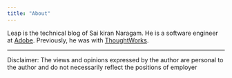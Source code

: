 ```yaml
---
title: "About"
---
```


Leap is the technical blog of Sai kiran Naragam. He is a software engineer at [Adobe](https://www.adobe.com/). Previously, he was with [ThoughtWorks](https://www.thoughtworks.com/profiles/s/sai-kiran-naragam).

----
Disclaimer: The views and opinions expressed by the author are personal to the author and do not necessarily reflect the positions of employer